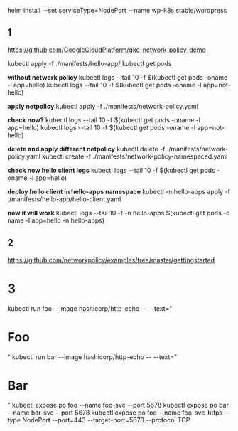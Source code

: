 helm install --set serviceType=NodePort --name wp-k8s stable/wordpress


## 1
https://github.com/GoogleCloudPlatform/gke-network-policy-demo

kubectl apply -f ./manifests/hello-app/
kubectl get pods

**without network policy**
kubectl logs --tail 10 -f $(kubectl get pods -oname -l app=hello)
kubectl logs --tail 10 -f $(kubectl get pods -oname -l app=not-hello)

**apply netpolicy**
kubectl apply -f ./manifests/network-policy.yaml

**check now?**
kubectl logs --tail 10 -f $(kubectl get pods -oname -l app=hello)
kubectl logs --tail 10 -f $(kubectl get pods -oname -l app=not-hello)

**delete and apply different netpolicy**
kubectl delete -f ./manifests/network-policy.yaml
kubectl create -f ./manifests/network-policy-namespaced.yaml

**check now hello client logs**
kubectl logs --tail 10 -f $(kubectl get pods -oname -l app=hello)

**deploy hello client in hello-apps namespace**
kubectl -n hello-apps apply -f ./manifests/hello-app/hello-client.yaml

**now it will work**
kubectl logs --tail 10 -f -n hello-apps $(kubectl get pods -o name -l app=hello -n hello-apps)

## 2 
https://github.com/networkpolicy/examples/tree/master/gettingstarted


# 3

kubectl run foo --image hashicorp/http-echo -- --text="<h1>Foo</h1>"
kubectl run bar --image hashicorp/http-echo -- --text="<h1>Bar</h1>"
kubectl expose po foo --name foo-svc --port 5678 
kubectl expose po bar --name bar-svc --port 5678 
kubectl expose po foo --name foo-svc-https --type NodePort --port=443 --target-port=5678 --protocol TCP 
<!-- foo-svc-https.default.svc.cluster.local -->
